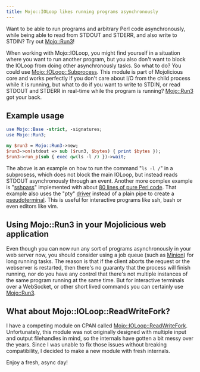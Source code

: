 ```yaml
---
title: Mojo::IOLoop likes running programs asynchronously
---
```


Want to be able to run programs and arbitrary Perl code asynchronously,
while being able to read from STDOUT and STDERR, and also write to
STDIN? Try out [Mojo::Run3](https://metacpan.org/pod/Mojo::Run3)!

When working with Mojo::IOLoop, you might find yourself in a situation
where you want to run another program, but you also don't want to block
the IOLoop from doing other asynchronously tasks. So what to do? You
could use
[Mojo::IOLoop::Subprocess](https://metacpan.org/pod/Mojo::IOLoop::Subprocess).
This module is part of Mojolicious core and works perfectly if you don't
care about I/O from the child process while it is running, but what to
do if you want to write to STDIN, or read STDOUT and STDERR in real-time
while the program is running?
[Mojo::Run3](https://metacpan.org/pod/Mojo::Run3) got your back.

## Example usage

```perl
use Mojo::Base -strict, -signatures;
use Mojo::Run3;

my $run3 = Mojo::Run3->new;
$run3->on(stdout => sub ($run3, $bytes) { print $bytes });
$run3->run_p(sub { exec qw(ls -l /) })->wait;
```

The above is an example on how to run the command "`ls -l /`" in a
subprosess, which does not block the main IOLoop, but instead reads
STDOUT asynchronously through an event. Another more complex example is
"[sshpass](https://www.redhat.com/sysadmin/ssh-automation-sshpass)"
implemented with about [80 lines of pure Perl
code](https://github.com/jhthorsen/mojo-run3/blob/main/examples/sshpass).
That example also uses the "pty"
[driver](https://metacpan.org/pod/Mojo::Run3#driver) instead of a plain
pipe to create a
[pseudoterminal](https://man7.org/linux/man-pages/man4/pts.4.html). This
is useful for interactive programs like ssh, bash or even editors like
vim.

## Using Mojo::Run3 in your Mojolicious web application

Even though you can now run any sort of programs asynchronously in your
web server now, you should consider using a job queue (such as
[Minion](https://docs.mojolicious.org/Minion)) for long running tasks.
The reason is that if the client aborts the request or the webserver is
restarted, then there's no guaranty that the process will finish
running, nor do you have any control that there's not multiple instances
of the same program running at the same time. But for interactive
terminals over a WebSocket, or other short lived commands you can
certainly use [Mojo::Run3](https://metacpan.org/pod/Mojo::Run3).

## What about Mojo::IOLoop::ReadWriteFork?

I have a competing module on CPAN called
[Mojo::IOLoop::ReadWriteFork](https://metacpan.org/pod/Mojo::IOLoop::ReadWriteFork).
Unfortunately, this module was not originally designed with multiple
input and output filehandles in mind, so the internals have gotten a bit
messy over the years. Since I was unable to fix those issues without
breaking compatibility, I decided to make a new module with fresh
internals.

Enjoy a fresh, async day!
